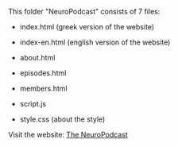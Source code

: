 This folder "NeuroPodcast" consists of 7 files:
* index.html (greek version of the website)
* index-en.html (english version of the website)
* about.html
* episodes.html
* members.html
* script.js

* style.css (about the style)

Visit the website: [The NeuroPodcast](https://gratsakisa.github.io/NeuroPodcast.github.io/)

